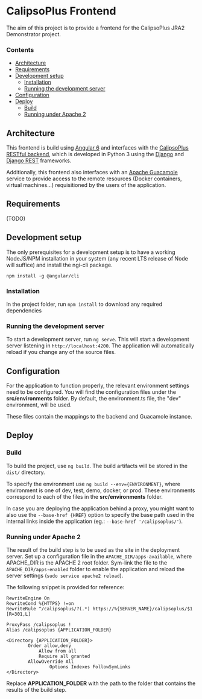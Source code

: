 # CalipsoPlus Frontend

The aim of this project is to provide a frontend  for the CalipsoPlus JRA2 Demonstrator project.

### Contents

*  [Architecture](#architecture)
*  [Requirements](#requirements)
*  [Development setup](#development-setup)
    *  [Installation](#installation)
    *  [Running the development server](#running-the-development-server)
*  [Configuration](#configuration)
*  [Deploy](#deploy)
    *  [Build](#build)
    *  [Running under Apache 2](#running-under-apache-2)


## Architecture

This frontend is build using [Angular 6](https://angular.io/) and interfaces with the [CalipsoPlus RESTful backend](https://github.com/Calipsoplus/calipsoplus-backend), which is developed in Python 3 using the [Django](https://www.djangoproject.com/) and [Django REST](https://www.django-rest-framework.org/) frameworks.

Additionally, this frontend also interfaces with an [Apache Guacamole](https://guacamole.apache.org/) service to provide access to the remote resources (Docker containers, virtual machines...) requisitioned by the users of the application.

## Requirements

(TODO)

## Development setup

The only prerequisites for a development setup is to have a working NodeJS/NPM installation in your system (any recent LTS release of Node will suffice) and install the ngi-cli package.

```
npm install -g @angular/cli
```

### Installation
In the project folder, run `npm install` to download any required dependencies

### Running the development server
To start a development server, run `ng serve`. This will start a development server listening in `http://localhost:4200`. The application will automatically reload if you change any of the source files.

## Configuration

For the application to function properly, the relevant environment settings need to be configured. You will find the configuration files under the **src/environments** folder. By default, the environment.ts file, the "dev" environment, will be used.

These files contain the mappings to the backend and Guacamole instance.

## Deploy

### Build
To build the project, use `ng build`. The build artifacts will be stored in the `dist/` directory. 

To specify the environment use `ng build --env={ENVIRONMENT}`, where environment is one of dev, test, demo, docker, or prod. These environments correspond to each of the files in the **src/environments** folder. 

In case you are deploying the application behind a proxy, you might want to also use the `--base-href {HREF}` option to specify the base path used in the internal links inside the application (eg.: `--base-href '/calipsoplus/'`).

### Running under Apache 2
The result of the build step is to be used as the site in the deployment server. Set up a configuration file in the `APACHE_DIR/apps-available`, where APACHE_DIR is the APACHE 2 root folder. Sym-link the file to the `APACHE_DIR/apps-enabled` folder to enable the application and reload the server settings (`sudo service apache2 reload`).

The following snippet is provided for reference:
```
RewriteEngine On
RewriteCond %{HTTPS} !=on
RewriteRule ^/calipsoplus/?(.*) https://%{SERVER_NAME}/calipsoplus/$1 [R=301,L]

ProxyPass /calipsoplus !
Alias /calipsoplus {APPLICATION_FOLDER}

<Directory {APPLICATION_FOLDER}>
        Order allow,deny
            Allow from all
            Require all granted
        AllowOverride All
                Options Indexes FollowSymLinks
</Directory>

```
Replace **APPLICATION_FOLDER** with the path to the folder that contains the results of the build step.
